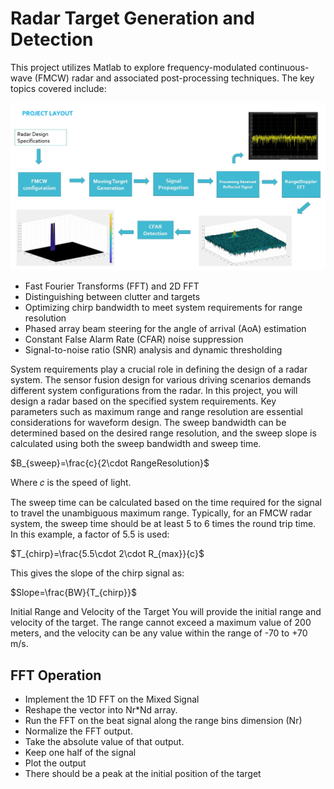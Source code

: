 # Radar Target Generation and Detection

This project utilizes Matlab to explore frequency-modulated continuous-wave (FMCW) radar and associated post-processing techniques. The key topics covered include:

![Project_RADAR](https://github.com/1Px-Vision/Vision-Based-Off-Road-Hazard-Detection-for-Freespace-Navigation/blob/main/Project_Radar_Target_Generation%20_and_Detection/Project_RADAR.jpg)

* Fast Fourier Transforms (FFT) and 2D FFT
* Distinguishing between clutter and targets
* Optimizing chirp bandwidth to meet system requirements for range resolution
* Phased array beam steering for the angle of arrival (AoA) estimation
* Constant False Alarm Rate (CFAR) noise suppression
* Signal-to-noise ratio (SNR) analysis and dynamic thresholding


System requirements play a crucial role in defining the design of a radar system. The sensor fusion design for various driving scenarios demands different system configurations from the radar. In this project, you will design a radar based on the specified system requirements. Key parameters such as maximum range and range resolution are essential considerations for waveform design. The sweep bandwidth can be determined based on the desired range resolution, and the sweep slope is calculated using both the sweep bandwidth and sweep time.

 $B_{sweep}=\frac{c}{2\cdot RangeResolution}$

Where 𝑐 is the speed of light.

The sweep time can be calculated based on the time required for the signal to travel the unambiguous maximum range. Typically, for an FMCW radar system, the sweep time should be at least 5 to 6 times the round trip time. In this example, a factor of 5.5 is used:

$T_{chirp}=\frac{5.5\cdot 2\cdot R_{max}}{c}$

This gives the slope of the chirp signal as:

$Slope=\frac{BW}{T_{chirp}}$

Initial Range and Velocity of the Target
You will provide the initial range and velocity of the target. The range cannot exceed a maximum value of 200 meters, and the velocity can be any value within the range of -70 to +70 m/s.

## FFT Operation

* Implement the 1D FFT on the Mixed Signal
* Reshape the vector into Nr*Nd array.
* Run the FFT on the beat signal along the range bins dimension (Nr)
* Normalize the FFT output.
* Take the absolute value of that output.
* Keep one half of the signal
* Plot the output
* There should be a peak at the initial position of the target
